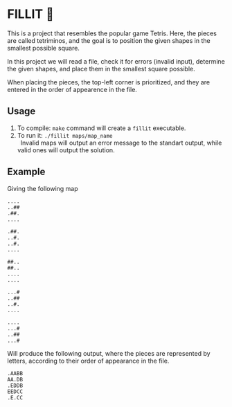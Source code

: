 # FILLIT 🧩

This is a project that resembles the popular game Tetris.
Here, the pieces are called tetriminos, and the goal is to position the given shapes in the smallest possible square.

In this project we will read a file, check it for errors (invalid input), determine the given shapes, and place them in the smallest square possible.

When placing the pieces, the top-left corner is prioritized, and they are entered in the order of appearence in the file.


## Usage
1. To compile: ```make``` command will create a ```fillit``` executable.
2. To run it: ```./fillit maps/map_name```<br>
&ensp;Invalid maps will output an error message to the standart output, while valid ones will output the solution.


## Example
Giving the following map
```
....
..##
.##.
....

.##.
..#.
..#.
....

##..
##..
....
....

...#
..##
..#.
....

....
...#
..##
...# 
```

Will produce the following output, where the pieces are represented by letters, according to their order of appearance in the file.

````
.AABB
AA.DB
.EDDB
EEDCC
.E.CC
````
